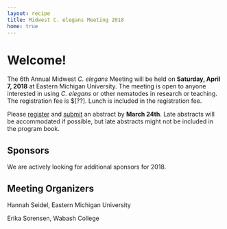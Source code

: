 ```yaml
---
layout: recipe
title: Midwest C. elegans Meeting 2018
home: true
---
```


# Welcome!

The 6th Annual Midwest <em>C. elegans</em> Meeting will be held on **Saturday, April 7, 2018** at Eastern Michigan University. The meeting is open to anyone interested in using <em>C. elegans</em> or other nematodes in research or teaching. The registration fee is $[??]. Lunch is included in the registration fee.

Please [register]() and [submit]() an abstract by **March 24th**. Late abstracts will be accommodated if possible, but late abstracts might not be included in the program book.

## Sponsors

We are actively looking for additional sponsors for 2018.

## Meeting Organizers

Hannah Seidel, Eastern Michigan University

Erika Sorensen, Wabash College